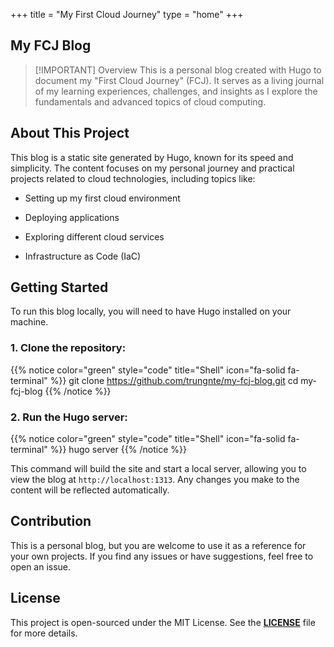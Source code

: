 +++
title = "My First Cloud Journey"
type = "home"
+++

## My FCJ Blog

> [!IMPORTANT] Overview
> This is a personal blog created with Hugo to document my "First Cloud Journey" (FCJ). It serves as a living journal of my learning experiences, challenges, and insights as I explore the fundamentals and advanced topics of cloud computing.

## About This Project

This blog is a static site generated by Hugo, known for its speed and simplicity. The content focuses on my personal journey and practical projects related to cloud technologies, including topics like:

- Setting up my first cloud environment

- Deploying applications

- Exploring different cloud services

- Infrastructure as Code (IaC)

## Getting Started

To run this blog locally, you will need to have Hugo installed on your machine.

### 1. Clone the repository:

{{% notice color="green" style="code" title="Shell" icon="fa-solid fa-terminal" %}}
git clone https://github.com/trungnte/my-fcj-blog.git
cd my-fcj-blog
{{% /notice %}}

### 2. Run the Hugo server:

{{% notice color="green" style="code" title="Shell" icon="fa-solid fa-terminal" %}}
hugo server
{{% /notice %}}

This command will build the site and start a local server, allowing you to view the blog at `http://localhost:1313`. Any changes you make to the content will be reflected automatically.

## Contribution

This is a personal blog, but you are welcome to use it as a reference for your own projects. If you find any issues or have suggestions, feel free to open an issue.

## License

This project is open-sourced under the MIT License. See the [**LICENSE**](https://github.com/trungnte/my-fcj-blog/blob/master/LICENCE.md) file for more details.
